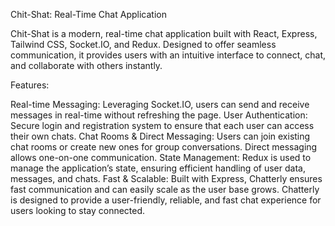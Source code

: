 Chit-Shat: Real-Time Chat Application

Chit-Shat is a modern, real-time chat application built with React, Express, Tailwind CSS, Socket.IO, and Redux. Designed to offer seamless communication, it provides users with an intuitive interface to connect, chat, and collaborate with others instantly.

Features:

Real-time Messaging: Leveraging Socket.IO, users can send and receive messages in real-time without refreshing the page.
User Authentication: Secure login and registration system to ensure that each user can access their own chats.
Chat Rooms & Direct Messaging: Users can join existing chat rooms or create new ones for group conversations. Direct messaging allows one-on-one communication.
State Management: Redux is used to manage the application’s state, ensuring efficient handling of user data, messages, and chats.
Fast & Scalable: Built with Express, Chatterly ensures fast communication and can easily scale as the user base grows.
Chatterly is designed to provide a user-friendly, reliable, and fast chat experience for users looking to stay connected.
